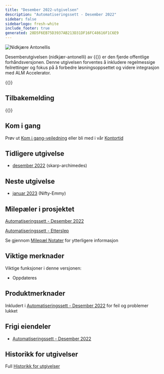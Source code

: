 ```yaml
---
title: "Desember 2022-utgivelsen"
description: "Automatiseringssett - Desember 2022"
sidebar: false
sidebarlogo: fresh-white
include_footer: true
generated: 28D5F6EB75D3937AB213D31DF16FC48616F1C6E9
---
```


<div class="optional">

![Nidkjære Antonellis](/images/zealous-antonelli.png)

Desemberutgivelsen (nidkjær-antonelli) av {{<product-name>}} er den fjerde offentlige forhåndsversjonen. Denne utgivelsen forventes å inkludere regelmessige feilrettinger og fokus på å forbedre løsningsoppsettet og videre integrasjon med ALM Accelerator.

</div>

<div class="optional">

{{<presentationStyles>}}

## Tilbakemelding

{{<questions name="/content/nb/releases/december-2022.json" completed="Takk for at du gir tilbakemelding" showNavigationButtons="false" locale="nb">}}

</div>

<div class="optional">

## Kom i gang

Prøv ut [Kom i gang-veiledning](/nb/get-started) eller bli med i vår [Kontortid](/nb/office-hours)

## Tidligere utgivelse

- [desember 2022](/nb/releases/november-2022) (skarp-archimedes)

## Neste utgivelse

- [januar 2023](/nb/releases/january-2023) (Nifty-Emmy)

## Milepæler i prosjektet

[Automatiseringssett - Desember 2022](https://github.com/orgs/microsoft/projects/486/views/5)

[Automatiseringssett - Etterslep](https://github.com/orgs/microsoft/projects/486/views/1)

Se gjennom [Milepæl Notater](/nb/releases/milestones) for ytterligere informasjon

## Viktige merknader

Viktige funksjoner i denne versjonen:

- Oppdateres

## Produktmerknader

Inkludert i [Automatiseringssett - Desember 2022](https://github.com/microsoft/powercat-automation-kit/releases/tag/AutomationKit-December2022) for feil og problemer lukket

## Frigi eiendeler

- [Automatiseringssett - Desember 2022](https://github.com/microsoft/powercat-automation-kit/releases/tag/AutomationKit-December2022)

## Historikk for utgivelser

Full [Historikk for utgivelser](/nb/releases)

</div>
